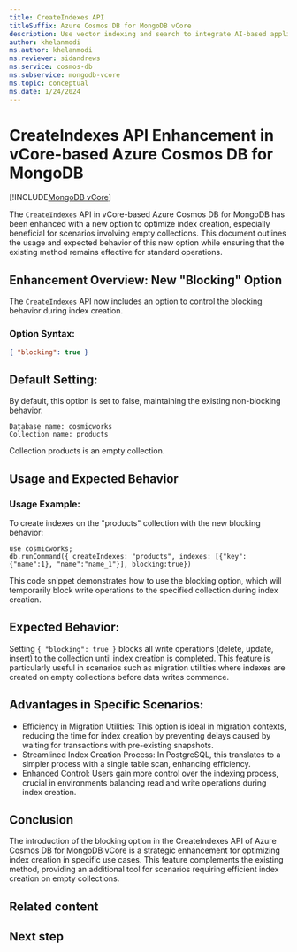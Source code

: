 ```yaml
---
title: CreateIndexes API
titleSuffix: Azure Cosmos DB for MongoDB vCore
description: Use vector indexing and search to integrate AI-based applications in Azure Cosmos DB for MongoDB vCore.
author: khelanmodi
ms.author: khelanmodi
ms.reviewer: sidandrews
ms.service: cosmos-db
ms.subservice: mongodb-vcore
ms.topic: conceptual
ms.date: 1/24/2024
---
```


# CreateIndexes API Enhancement in vCore-based Azure Cosmos DB for MongoDB

[!INCLUDE[MongoDB vCore](../../includes/appliesto-mongodb-vcore.md)]

The `CreateIndexes` API in vCore-based Azure Cosmos DB for MongoDB has been enhanced with a new option to optimize index creation, especially beneficial for scenarios involving empty collections. This document outlines the usage and expected behavior of this new option while ensuring that the existing method remains effective for standard operations.

## Enhancement Overview: New "Blocking" Option

The `CreateIndexes` API now includes an option to control the blocking behavior during index creation.

### Option Syntax:
```json
{ "blocking": true }
```

## Default Setting:
By default, this option is set to false, maintaining the existing non-blocking behavior.

```
Database name: cosmicworks
Collection name: products
```

Collection products is an empty collection. 

## Usage and Expected Behavior
### Usage Example:
To create indexes on the "products" collection with the new blocking behavior:

```
use cosmicworks;
db.runCommand({ createIndexes: "products", indexes: [{"key":{"name":1}, "name":"name_1"}], blocking:true})
```

This code snippet demonstrates how to use the blocking option, which will temporarily block write operations to the specified collection during index creation.

## Expected Behavior:
Setting `{ "blocking": true }` blocks all write operations (delete, update, insert) to the collection until index creation is completed. This feature is particularly useful in scenarios such as migration utilities where indexes are created on empty collections before data writes commence.

## Advantages in Specific Scenarios:
- Efficiency in Migration Utilities: This option is ideal in migration contexts, reducing the time for index creation by preventing delays caused by waiting for transactions with pre-existing snapshots.
- Streamlined Index Creation Process: In PostgreSQL, this translates to a simpler process with a single table scan, enhancing efficiency.
- Enhanced Control: Users gain more control over the indexing process, crucial in environments balancing read and write operations during index creation.

## Conclusion
The introduction of the blocking option in the CreateIndexes API of Azure Cosmos DB for MongoDB vCore is a strategic enhancement for optimizing index creation in specific use cases. This feature complements the existing method, providing an additional tool for scenarios requiring efficient index creation on empty collections.

## Related content

## Next step


